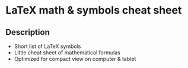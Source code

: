 # LaTeX math & symbols cheat sheet

## Description
- Short list of LaTeX symbols
- Little cheat sheet of mathematical formulas
- Optimized for compact view on computer & tablet
